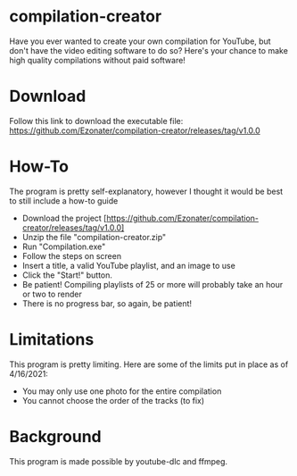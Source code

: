 # compilation-creator

Have you ever wanted to create your own compilation for YouTube, but don't have the video editing software to do so?
Here's your chance to make high quality compilations without paid software!

# Download
Follow this link to download the executable file: https://github.com/Ezonater/compilation-creator/releases/tag/v1.0.0

# How-To
The program is pretty self-explanatory, however I thought it would be best to still include a how-to guide
- Download the project [https://github.com/Ezonater/compilation-creator/releases/tag/v1.0.0]
- Unzip the file "compilation-creator.zip"
- Run "Compilation.exe"
- Follow the steps on screen
- Insert a title, a valid YouTube playlist, and an image to use
- Click the "Start!" button.
- Be patient! Compiling playlists of 25 or more will probably take an hour or two to render
- There is no progress bar, so again, be patient!

# Limitations
This program is pretty limiting. Here are some of the limits put in place as of 4/16/2021:
- You may only use one photo for the entire compilation
- You cannot choose the order of the tracks (to fix)

# Background
This program is made possible by youtube-dlc and ffmpeg.
